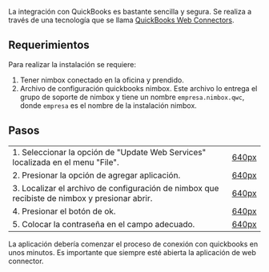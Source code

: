 La integración con QuickBooks es bastante sencilla y segura. Se realiza
a través de una tecnología que se llama [QuickBooks Web
Connectors](http://marketplace.intuit.com/webconnector/).

## Requerimientos

Para realizar la instalación se requiere:

1.  Tener nimbox conectado en la oficina y prendido.
2.  Archivo de configuración quickbooks nimbox. Este archivo lo entrega
    el grupo de soporte de nimbox y tiene un nombre
    `empresa.nimbox.qwc`, donde `empresa` es el nombre de la instalación
    nimbox.

## Pasos

|                                                                                                |                                                |
| ---------------------------------------------------------------------------------------------- | ---------------------------------------------- |
| 1\. Seleccionar la opción de "Update Web Services" localizada en el menu "File".               | [640px](file:quickbooks-step-1.png "wikilink") |
| 2\. Presionar la opción de agregar aplicación.                                                 | [640px](file:quickbooks-step-2.png "wikilink") |
| 3\. Localizar el archivo de configuración de nimbox que recibiste de nimbox y presionar abrir. | [640px](file:quickbooks-step-3.png "wikilink") |
| 4\. Presionar el botón de ok.                                                                  | [640px](file:quickbooks-step-4.png "wikilink") |
| 5\. Colocar la contraseña en el campo adecuado.                                                | [640px](file:quickbooks-step-5.png "wikilink") |

La aplicación debería comenzar el proceso de conexión con quickbooks en
unos minutos. Es importante que siempre esté abierta la aplicación de
web connector.
